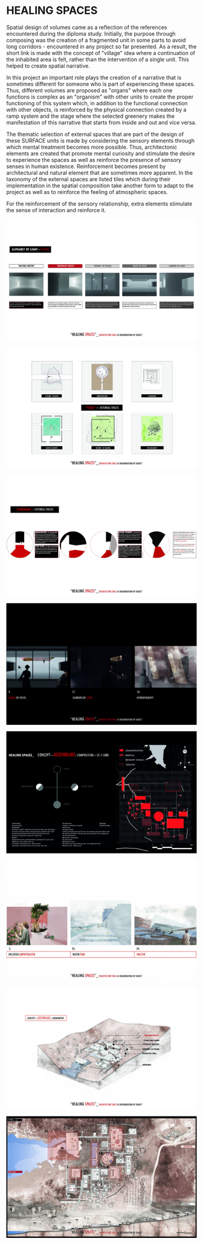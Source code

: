# HEALING SPACES

Spatial design of volumes came as a reflection of the references encountered during the diploma study. Initially, the purpose through composing was the creation of a fragmented unit in some parts to avoid long corridors - encountered in any project so far presented. As a result, the short link is made with the concept of "village" idea where a continuation of the inhabited area is felt, rather than the intervention of a single unit. This helped to create spatial narrative.

In this project an important role plays the creation of a narrative that is sometimes different for someone who is part of experiencing these spaces. Thus, different volumes are proposed as "organs" where each one functions is complex as an "organism" with other units to create the proper functioning of this system which, in addition to the functional connection with other objects, is reinforced by the physical connection created by a ramp system and the stage where the selected greenery makes the manifestation of this narrative that starts from inside and out and vice versa.

The thematic selection of external spaces that are part of the design of these SURFACE units is made by considering the sensory elements through which mental treatment becomes more possible. Thus, architectonic elements are created that promote mental curiosity and stimulate the desire to experience the spaces as well as reinforce the presence of sensory senses in human existence.
Reinforcement becomes present by architectural and natural element that are sometimes more apparent.
In the taxonomy of the external spaces are listed tiles which during their implementation in the spatial composition take another form to adapt to the project as well as to reinforce the feeling of atmospheric spaces.

For the reinforcement of the sensory relationship, extra elements stimulate the sense of interaction and reinforce it.

![](../images/P19-2555_0656_blowup.jpg)

![](../images/P19-2555_0652_blowup.jpg)

![](../images/P19-2555_0654_blowup.jpg)

![](../images/P19-2555_0658_blowup.jpg)

![](../images/P19-2555_0648_blowup.jpg)

![](../images/P19-2555_2529_blowup.jpg)

![](../images/P19-2555_0650_blowup.jpg)

![](../images/P19-2555_1941_blowup.jpg)